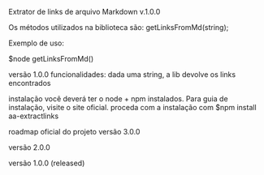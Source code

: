 Extrator de links de arquivo Markdown v.1.0.0

Os métodos utilizados na biblioteca são:
getLinksFromMd(string);

Exemplo de uso:

$node
getLinksFromMd()

versão 1.0.0
funcionalidades: dada uma string, a lib devolve os links encontrados

instalação
você deverá ter o node + npm instalados. Para guia de instalação, visite o site oficial.
proceda com a instalação com $npm install aa-extractlinks

roadmap oficial do projeto
versão 3.0.0

versão 2.0.0

versão 1.0.0 (released)
